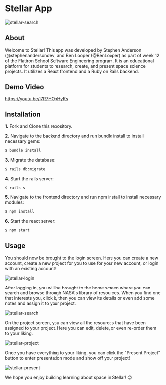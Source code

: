 Stellar App 
========================
![stellar-search](https://github.com/stephenandersondev/stellar-app/blob/master/stellar-frontend/src/assets/img/search-gif.gif?raw=true)
## About

Welcome to Stellar! This app was developed by Stephen Anderson (@stephenandersondev) and Ben Looper (@BenLooper) as part of week 12 of the Flatiron School Software Engineering program. It is an educational platform for students to research, create, and present space science projects. It utilizes a React frontend and a Ruby on Rails backend.

## Demo Video
https://youtu.be/i7R7HOpHyKs

## Installation

**1.** Fork and Clone this repository.

**2.** Navigate to the backend directory and run bundle install to install necessary gems:
```bash
$ bundle install
```
**3.** Migrate the database:
```bash
$ rails db:migrate
```
**4.** Start the rails server:
```bash
$ rails s
```
**5.** Navigate to the frontend directory and run npm install to install necessary modules:
```bash
$ npm install
```
**6.** Start the react server:
```bash
$ npm start
```
## Usage
You should now be brought to the login screen. Here you can create a new account, create a new project for you to use for your new account, or login with an existing account! 

![stellar-login](https://github.com/stephenandersondev/stellar-app/blob/master/stellar-frontend/src/assets/img/login-gif.gif?raw=true)

After logging in, you will be brought to the home screen where you can search and browse through NASA's library of resources. When you find one that interests you, click it, then you can view its details or even add some notes and assign it to your project.

![stellar-search](https://github.com/stephenandersondev/stellar-app/blob/master/stellar-frontend/src/assets/img/search-gif.gif?raw=true)

On the project screen, you can view all the resources that have been assigned to your project. Here you can edit, delete, or even re-order them to your liking.

 ![stellar-project](https://github.com/stephenandersondev/stellar-app/blob/master/stellar-frontend/src/assets/img/project-gif.gif?raw=true)

Once you have everything to your liking, you can click the "Present Project" button to enter presentation mode and show off your project!

 ![stellar-present](https://github.com/stephenandersondev/stellar-app/blob/master/stellar-frontend/src/assets/img/present-gif.gif?raw=true)

We hope you enjoy building learning about space in Stellar! 😊